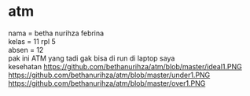 # atm

nama = betha nurihza febrina
<br>
kelas = 11 rpl 5
<br> 
absen = 12
<br>
pak ini ATM yang tadi gak bisa di run di laptop saya 
<br>
kesehatan
https://github.com/bethanurihza/atm/blob/master/ideal1.PNG
https://github.com/bethanurihza/atm/blob/master/under1.PNG
https://github.com/bethanurihza/atm/blob/master/over1.PNG
